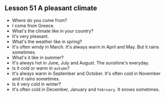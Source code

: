 ## Lesson 51 A pleasant climate

- Where do you come from?
- I come from Greece.
- What's the climate like in your country?
- It's very pleasant.
- What's the weather like in spring?
- It's often windy in March. It's always warm in April and May. But it rains sometimes.
- What's it like in summer?
- It's always hot in June, July and August. The sunshine's everyday.
- Is it cold or warm in `autumn`?
- It's always warm in September and October. It's often cold in November and it rains sometimes.
- Is it very cold in winter?
- It's often cold in December, January and `February`. It snows sometimes.